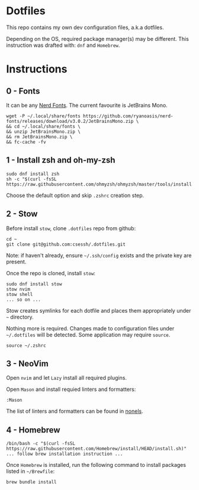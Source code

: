 # Dotfiles 

This repo contains my own dev configuration files, a.k.a dotfiles.

Depending on the OS, required package manager(s) may be different. This instruction was drafted with: `dnf` and `Homebrew`.

# Instructions 

## 0 - Fonts 

It can be any [Nerd Fonts](https://www.nerdfonts.com/). The current favourite is JetBrains Mono.

```
wget -P ~/.local/share/fonts https://github.com/ryanoasis/nerd-fonts/releases/download/v3.0.2/JetBrainsMono.zip \
&& cd ~/.local/share/fonts \
&& unzip JetBrainsMono.zip \
&& rm JetBrainsMono.zip \
&& fc-cache -fv
```

## 1 - Install zsh and oh-my-zsh

```
sudo dnf install zsh
sh -c "$(curl -fsSL https://raw.githubusercontent.com/ohmyzsh/ohmyzsh/master/tools/install.sh)"
```

Choose the default option and skip `.zshrc` creation step.

## 2 - Stow 

Before install `stow`, clone `.dotfiles` repo from github:

```
cd ~
git clone git@github.com:csessh/.dotfiles.git
```

Note: if haven't already, ensure `~/.ssh/config` exists and the private key are present.

Once the repo is cloned, install `stow`:

```
sudo dnf install stow
stow nvim
stow shell
... so on ... 
```

Stow creates symlinks for each dotfile and places them appropriately under `~` directory. 

Nothing more is required. Changes made to configuration files under `~/.dotfiles` will be detected. Some application may require `source`. 

```
source ~/.zshrc
```

## 3 - NeoVim 


Open `nvim` and let `Lazy` install all required plugins. 

Open `Mason` and install requied linters and formatters:

```
:Mason
```

The list of linters and formatters can be found in [nonels](/nvim/.config/nvim/lua/plugins/nonels.lua).

## 4 - Homebrew

```
/bin/bash -c "$(curl -fsSL https://raw.githubusercontent.com/Homebrew/install/HEAD/install.sh)"
... follow brew installation instruction ... 

```

Once `Homebrew` is installed, run the following command to install packages listed in `~/Brewfile`:

```
brew bundle install 
```
